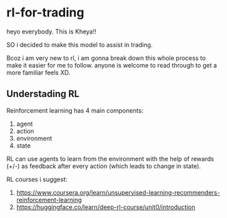 # rl-for-trading

heyo everybody. This is Kheya!!

SO i decided to make this model to assist in trading.

Bcoz i am very new to rl, i am gonna break down this whole process to make it easier for me to follow.
anyone is welcome to read through to get a more familiar feels XD. 

## Understading RL
Reinforcement learning has 4 main components:
1. agent
2. action
3. environment
4. state

RL can use agents to learn from the environment with the help of rewards (+/-) as feedback after every action (which leads to change in state).

RL courses i suggest:
1. https://www.coursera.org/learn/unsupervised-learning-recommenders-reinforcement-learning
2. https://huggingface.co/learn/deep-rl-course/unit0/introduction